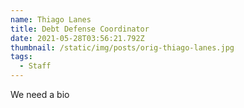 ```yaml
---
name: Thiago Lanes
title: Debt Defense Coordinator
date: 2021-05-28T03:56:21.792Z
thumbnail: /static/img/posts/orig-thiago-lanes.jpg
tags:
  - Staff
---
```

We need a bio

